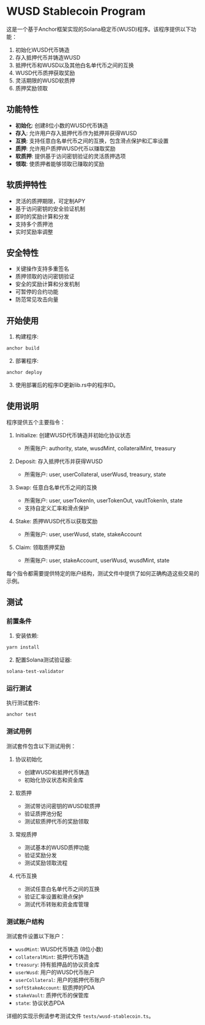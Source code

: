# WUSD Stablecoin Program

这是一个基于Anchor框架实现的Solana稳定币(WUSD)程序。该程序提供以下功能：

1. 初始化WUSD代币铸造
2. 存入抵押代币并铸造WUSD
3. 抵押代币和WUSD以及其他白名单代币之间的互换
4. WUSD代币质押获取奖励
5. 灵活期限的WUSD软质押
6. 质押奖励领取

## 功能特性

- **初始化**: 创建8位小数的WUSD代币铸造
- **存入**: 允许用户存入抵押代币作为抵押并获得WUSD
- **互换**: 支持任意白名单代币之间的互换，包含滑点保护和汇率设置
- **质押**: 允许用户质押WUSD代币以赚取奖励
- **软质押**: 提供基于访问密钥验证的灵活质押选项
- **领取**: 使质押者能够领取已赚取的奖励

## 软质押特性

- 灵活的质押期限，可定制APY
- 基于访问密钥的安全验证机制
- 即时的奖励计算和分发
- 支持多个质押池
- 实时奖励率调整

## 安全特性

- 关键操作支持多重签名
- 质押领取的访问密钥验证
- 安全的奖励计算和分发机制
- 可暂停的合约功能
- 防范常见攻击向量

## 开始使用

1. 构建程序:
```bash
anchor build
```

2. 部署程序:
```bash
anchor deploy
```

3. 使用部署后的程序ID更新lib.rs中的程序ID。

## 使用说明

程序提供五个主要指令：

1. Initialize: 创建WUSD代币铸造并初始化协议状态
   - 所需账户: authority, state, wusdMint, collateralMint, treasury

2. Deposit: 存入抵押代币并获得WUSD
   - 所需账户: user, userCollateral, userWusd, treasury, state

3. Swap: 任意白名单代币之间的互换
   - 所需账户: user, userTokenIn, userTokenOut, vaultTokenIn, state
   - 支持自定义汇率和滑点保护

4. Stake: 质押WUSD代币以获取奖励
   - 所需账户: user, userWusd, state, stakeAccount

5. Claim: 领取质押奖励
   - 所需账户: user, stakeAccount, userWusd, wusdMint, state

每个指令都需要提供特定的账户结构，测试文件中提供了如何正确构造这些交易的示例。

## 测试

### 前置条件

1. 安装依赖:
```bash
yarn install
```

2. 配置Solana测试验证器:
```bash
solana-test-validator
```

### 运行测试

执行测试套件:
```bash
anchor test
```

### 测试用例

测试套件包含以下测试用例：

1. 协议初始化
   - 创建WUSD和抵押代币铸造
   - 初始化协议状态和资金库

2. 软质押
   - 测试带访问密钥的WUSD软质押
   - 验证质押池分配
   - 测试软质押代币的奖励领取

3. 常规质押
   - 测试基本的WUSD质押功能
   - 验证奖励分发
   - 测试奖励领取流程

4. 代币互换
   - 测试任意白名单代币之间的互换
   - 验证汇率设置和滑点保护
   - 测试代币转账和资金库管理

### 测试账户结构

测试套件设置以下账户：

- `wusdMint`: WUSD代币铸造 (8位小数)
- `collateralMint`: 抵押代币铸造
- `treasury`: 持有抵押品的协议资金库
- `userWusd`: 用户的WUSD代币账户
- `userCollateral`: 用户的抵押代币账户
- `softStakeAccount`: 软质押的PDA
- `stakeVault`: 质押代币的保管库
- `state`: 协议状态PDA

详细的实现示例请参考测试文件 `tests/wusd-stablecoin.ts`。